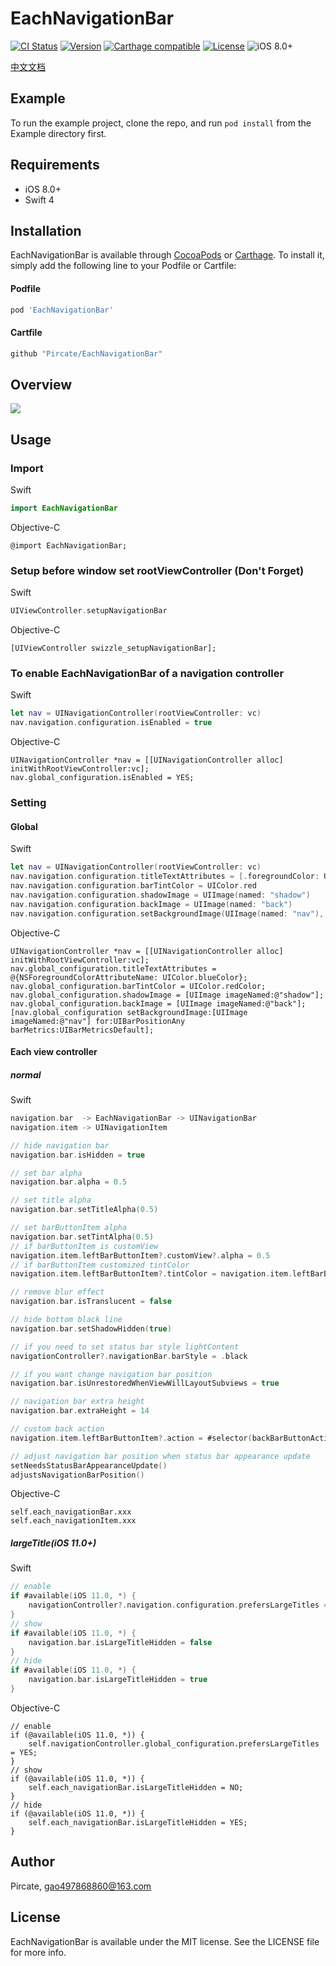 # EachNavigationBar

[![CI Status](http://img.shields.io/travis/Pircate/EachNavigationBar.svg?style=flat)](https://travis-ci.org/Pircate/EachNavigationBar)
[![Version](https://img.shields.io/cocoapods/v/EachNavigationBar.svg?style=flat)](http://cocoapods.org/pods/EachNavigationBar)
[![Carthage compatible](https://img.shields.io/badge/Carthage-compatible-4BC51D.svg?style=flat)](https://github.com/Carthage/Carthage)
[![License](https://img.shields.io/cocoapods/l/EachNavigationBar.svg?style=flat)](http://cocoapods.org/pods/EachNavigationBar)
![iOS 8.0+](https://img.shields.io/badge/iOS-8.0%2B-blue.svg)

[中文文档](https://github.com/Pircate/EachNavigationBar/blob/master/README_CN.md)

## Example

To run the example project, clone the repo, and run `pod install` from the Example directory first.

## Requirements

* iOS 8.0+
* Swift 4

## Installation

EachNavigationBar is available through [CocoaPods](http://cocoapods.org) or [Carthage](https://github.com/Carthage/Carthage). To install
it, simply add the following line to your Podfile or Cartfile:

#### Podfile

```ruby
pod 'EachNavigationBar'
```

#### Cartfile
```ruby
github "Pircate/EachNavigationBar"
```

## Overview

![](https://github.com/Pircate/EachNavigationBar/blob/master/demo.gif)

## Usage

### Import

Swift
``` swift
import EachNavigationBar
```
Objective-C
``` ObjC
@import EachNavigationBar;
```

### Setup before window set rootViewController (Don't Forget)

Swift
``` swift
UIViewController.setupNavigationBar
```

Objective-C
``` ObjC
[UIViewController swizzle_setupNavigationBar];
```

### To enable EachNavigationBar of a navigation controller

Swift
``` swift
let nav = UINavigationController(rootViewController: vc)
nav.navigation.configuration.isEnabled = true
```

Objective-C
``` ObjC
UINavigationController *nav = [[UINavigationController alloc] initWithRootViewController:vc];
nav.global_configuration.isEnabled = YES;
```

### Setting
#### Global

Swift
``` swift
let nav = UINavigationController(rootViewController: vc)
nav.navigation.configuration.titleTextAttributes = [.foregroundColor: UIColor.blue]
nav.navigation.configuration.barTintColor = UIColor.red
nav.navigation.configuration.shadowImage = UIImage(named: "shadow")
nav.navigation.configuration.backImage = UIImage(named: "back")
nav.navigation.configuration.setBackgroundImage(UIImage(named: "nav"), for: .any, barMetrics: .default)
```

Objective-C
``` ObjC
UINavigationController *nav = [[UINavigationController alloc] initWithRootViewController:vc];
nav.global_configuration.titleTextAttributes = @{NSForegroundColorAttributeName: UIColor.blueColor};
nav.global_configuration.barTintColor = UIColor.redColor;
nav.global_configuration.shadowImage = [UIImage imageNamed:@"shadow"];
nav.global_configuration.backImage = [UIImage imageNamed:@"back"];
[nav.global_configuration setBackgroundImage:[UIImage imageNamed:@"nav"] for:UIBarPositionAny barMetrics:UIBarMetricsDefault];
```

#### Each view controller
##### normal

Swift
``` swift
navigation.bar  -> EachNavigationBar -> UINavigationBar
navigation.item -> UINavigationItem

// hide navigation bar
navigation.bar.isHidden = true

// set bar alpha
navigation.bar.alpha = 0.5

// set title alpha
navigation.bar.setTitleAlpha(0.5)

// set barButtonItem alpha
navigation.bar.setTintAlpha(0.5)
// if barButtonItem is customView
navigation.item.leftBarButtonItem?.customView?.alpha = 0.5
// if barButtonItem customized tintColor
navigation.item.leftBarButtonItem?.tintColor = navigation.item.leftBarButtonItem?.tintColor?.withAlphaComponent(0.5)

// remove blur effect
navigation.bar.isTranslucent = false

// hide bottom black line
navigation.bar.setShadowHidden(true)

// if you need to set status bar style lightContent
navigationController?.navigationBar.barStyle = .black

// if you want change navigation bar position
navigation.bar.isUnrestoredWhenViewWillLayoutSubviews = true

// navigation bar extra height
navigation.bar.extraHeight = 14

// custom back action
navigation.item.leftBarButtonItem?.action = #selector(backBarButtonAction)

// adjust navigation bar position when status bar appearance update
setNeedsStatusBarAppearanceUpdate()
adjustsNavigationBarPosition()
```

Objective-C
``` ObjC
self.each_navigationBar.xxx
self.each_navigationItem.xxx
```

##### largeTitle(iOS 11.0+)

Swift
``` swift
// enable
if #available(iOS 11.0, *) {
    navigationController?.navigation.configuration.prefersLargeTitles = true
}
// show
if #available(iOS 11.0, *) {
    navigation.bar.isLargeTitleHidden = false
}
// hide
if #available(iOS 11.0, *) {
    navigation.bar.isLargeTitleHidden = true
}
```

Objective-C
``` ObjC
// enable
if (@available(iOS 11.0, *)) {
    self.navigationController.global_configuration.prefersLargeTitles = YES;
}
// show
if (@available(iOS 11.0, *)) {
    self.each_navigationBar.isLargeTitleHidden = NO;
}
// hide
if (@available(iOS 11.0, *)) {
    self.each_navigationBar.isLargeTitleHidden = YES;
}
```

## Author

Pircate, gao497868860@163.com

## License

EachNavigationBar is available under the MIT license. See the LICENSE file for more info.
